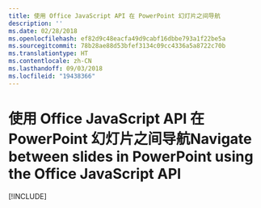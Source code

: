 ```yaml
---
title: 使用 Office JavaScript API 在 PowerPoint 幻灯片之间导航
description: ''
ms.date: 02/28/2018
ms.openlocfilehash: ef82d9c48eacfa49d9cabf16dbbe793a1f22be5a
ms.sourcegitcommit: 78b28ae88d53bfef3134c09cc4336a5a8722c70b
ms.translationtype: HT
ms.contentlocale: zh-CN
ms.lasthandoff: 09/03/2018
ms.locfileid: "19438366"
---
```

# <a name="navigate-between-slides-in-powerpoint-using-the-office-javascript-api"></a><span data-ttu-id="27d43-102">使用 Office JavaScript API 在 PowerPoint 幻灯片之间导航</span><span class="sxs-lookup"><span data-stu-id="27d43-102">Navigate between slides in PowerPoint using the Office JavaScript API</span></span>

[!INCLUDE[](../includes/powerpoint-tutorial-navigate-slides.md)]